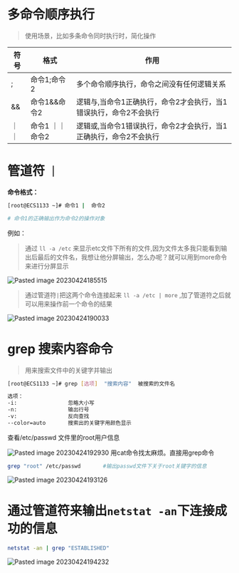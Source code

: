 
# 多命令顺序执行

> 使用场景，比如多条命令同时执行时，简化操作

| 符号 | 格式            | 作用                                                              |
| ---- | --------------- | ----------------------------------------------------------------- |
| ;    | 命令1;命令2     | 多个命令顺序执行，命令之间没有任何逻辑关系                        |
| &&   | 命令1&&命令2    | 逻辑与,当命令1正确执行，命令2才会执行，当1错误执行，命令2不会执行 |
|｜｜| 命令1 ｜｜命令2 | 逻辑或,当命令1错误执行，命令2才会执行，当1正确执行，命令2不会执行 |


# 管道符 `｜`

**命令格式：**


```bash
[root@ECS1133 ~]# 命令1 |  命令2

# 命令1的正确输出作为命令2的操作对象

```

例如：

> 通过 ` ll -a /etc ` 来显示etc文件下所有的文件,因为文件太多我只能看到输出后最后的文件名，我想让他分屏输出，怎么办呢？就可以用到more命令来进行分屏显示

 ![Pasted image 20230424185515](http://qn.qu1u1.cn/202304241943154.png)
> 通过管道符`|`把这两个命令连接起来 `ll -a /etc | more`  ,加了管道符之后就可以用来操作前一个命令的结果

![Pasted image 20230424190033](http://qn.qu1u1.cn/202304241943645.png)


# grep 搜索内容命令

> 用来搜索文件中的关键字并输出

```bash
[root@ECS1133 ~]# grep [选项]  "搜索内容"  被搜索的文件名

选项：
-i:                忽略大小写
-n:                输出行号
-v:                反向查找
--color=auto       搜索出的关键字用颜色显示
```

查看/etc/passwd  文件里的root用户信息

![Pasted image 20230424192930](http://qn.qu1u1.cn/202304241943675.png)
用cat命令找太麻烦。直接用grep命令

```bash
grep "root" /etc/passwd       #输出passwd文件下关于root关键字的信息
```
![Pasted image 20230424193126](http://qn.qu1u1.cn/202304241943057.png)

# 通过管道符来输出`netstat -an`下连接成功的信息

```bash
netstat -an | grep "ESTABLISHED"
```

![Pasted image 20230424194232](http://qn.qu1u1.cn/202304241942541.png)